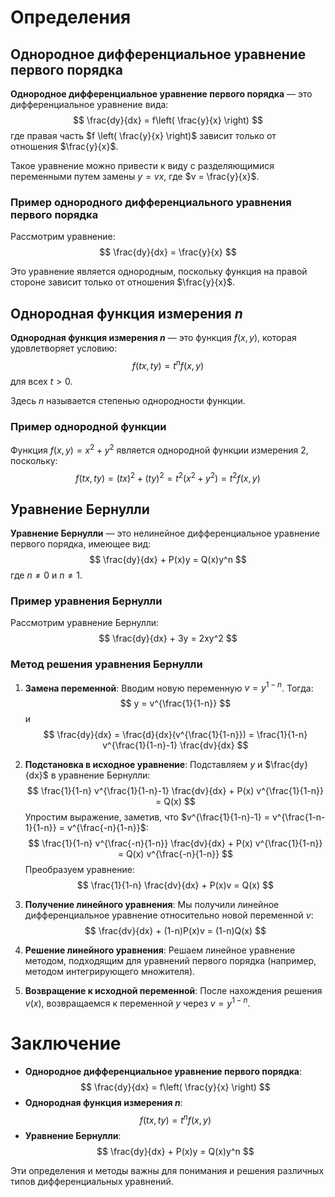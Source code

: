 # Определения

## Однородное дифференциальное уравнение первого порядка

**Однородное дифференциальное уравнение первого порядка** — это дифференциальное уравнение вида:
$$ \frac{dy}{dx} = f\left( \frac{y}{x} \right) $$
где правая часть $f \left( \frac{y}{x} \right)$ зависит только от отношения $\frac{y}{x}$.

Такое уравнение можно привести к виду с разделяющимися переменными путем замены $y = vx$, где $v = \frac{y}{x}$.

### Пример однородного дифференциального уравнения первого порядка

Рассмотрим уравнение:
$$ \frac{dy}{dx} = \frac{y}{x} $$

Это уравнение является однородным, поскольку функция на правой стороне зависит только от отношения $\frac{y}{x}$.

## Однородная функция измерения $n$

**Однородная функция измерения $n$** — это функция $f(x, y)$, которая удовлетворяет условию:
$$ f(tx, ty) = t^n f(x, y) $$
для всех $t > 0$.

Здесь $n$ называется степенью однородности функции.

### Пример однородной функции

Функция $f(x, y) = x^2 + y^2$ является однородной функции измерения 2, поскольку:
$$ f(tx, ty) = (tx)^2 + (ty)^2 = t^2(x^2 + y^2) = t^2 f(x, y) $$

## Уравнение Бернулли

**Уравнение Бернулли** — это нелинейное дифференциальное уравнение первого порядка, имеющее вид:
$$ \frac{dy}{dx} + P(x)y = Q(x)y^n $$
где $n \neq 0$ и $n \neq 1$.

### Пример уравнения Бернулли

Рассмотрим уравнение Бернулли:
$$ \frac{dy}{dx} + 3y = 2xy^2 $$

### Метод решения уравнения Бернулли

1. **Замена переменной**:
   Вводим новую переменную $v = y^{1-n}$. Тогда:
   $$
   y = v^{\frac{1}{1-n}}
   $$
   и
   $$
   \frac{dy}{dx} = \frac{d}{dx}(v^{\frac{1}{1-n}}) = \frac{1}{1-n} v^{\frac{1}{1-n}-1} \frac{dv}{dx}
   $$

2. **Подстановка в исходное уравнение**:
   Подставляем $y$ и $\frac{dy}{dx}$ в уравнение Бернулли:
   $$
   \frac{1}{1-n} v^{\frac{1}{1-n}-1} \frac{dv}{dx} + P(x) v^{\frac{1}{1-n}} = Q(x)
   $$
   Упростим выражение, заметив, что $v^{\frac{1}{1-n}-1} = v^{\frac{1-n-1}{1-n}} = v^{\frac{-n}{1-n}}$:
   $$
   \frac{1}{1-n} v^{\frac{-n}{1-n}} \frac{dv}{dx} + P(x) v^{\frac{1}{1-n}} = Q(x) v^{\frac{-n}{1-n}}
   $$
   Преобразуем уравнение:
   $$
   \frac{1}{1-n} \frac{dv}{dx} + P(x)v = Q(x)
   $$

3. **Получение линейного уравнения**:
   Мы получили линейное дифференциальное уравнение относительно новой переменной $v$:
   $$
   \frac{dv}{dx} + (1-n)P(x)v = (1-n)Q(x)
   $$

4. **Решение линейного уравнения**:
   Решаем линейное уравнение методом, подходящим для уравнений первого порядка (например, методом интегрирующего множителя).

5. **Возвращение к исходной переменной**:
   После нахождения решения $v(x)$, возвращаемся к переменной $y$ через $v = y^{1-n}$.

# Заключение

- **Однородное дифференциальное уравнение первого порядка**: $$ \frac{dy}{dx} = f\left( \frac{y}{x} \right) $$
- **Однородная функция измерения $n$**: $$ f(tx, ty) = t^n f(x, y) $$
- **Уравнение Бернулли**: $$ \frac{dy}{dx} + P(x)y = Q(x)y^n $$

Эти определения и методы важны для понимания и решения различных типов дифференциальных уравнений.
